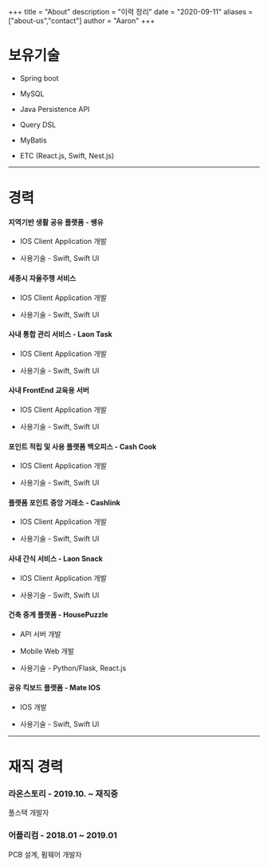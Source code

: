 +++
title = "About"
description = "이력 정리"
date = "2020-09-11"
aliases = ["about-us","contact"]
author = "Aaron"
+++

# 보유기술

- Spring boot

- MySQL

- Java Persistence API

- Query DSL

- MyBatis

- ETC (React.js, Swift, Nest.js)

---

# 경력

#### 지역기반 생활 공유 플랫폼 - 쌩유

* IOS Client Application 개발

* 사용기술 - Swift, Swift UI

#### 세종시 자율주행 서비스

* IOS Client Application 개발

* 사용기술 - Swift, Swift UI

#### 사내 통합 관리 서비스 - Laon Task

* IOS Client Application 개발

* 사용기술 - Swift, Swift UI

#### 사내 FrontEnd 교육용 서버

* IOS Client Application 개발

* 사용기술 - Swift, Swift UI

#### 포인트 적립 및 사용 플랫폼 백오피스 - Cash Cook

* IOS Client Application 개발

* 사용기술 - Swift, Swift UI

#### 플랫폼 포인트 중앙 거래소 - Cashlink

* IOS Client Application 개발

* 사용기술 - Swift, Swift UI

#### 사내 간식 서비스 - Laon Snack

* IOS Client Application 개발

* 사용기술 - Swift, Swift UI

#### 건축 중계 플랫폼 - HousePuzzle

* API 서버 개발

* Mobile Web 개발

* 사용기술 - Python/Flask, React.js

#### 공유 킥보드 플랫폼 - Mate IOS

* IOS 개발

* 사용기술 - Swift, Swift UI


<!-- - 사내 Frontend 교육용 API 서버 개발

    사내 신입 교육용 API 서버 개발

    Node.js, Koa, Typescript

- 암호화폐 거래소 개발

    Frontend 및 Backend 개발에 참여

    React - Typescript 사용 Web 개발

    ReactNative Webview 를 통한 App 개발

    Spring Boot - Mybatis 를 이용 Backend 개발

    Spring Clouds - Neflix OSS 로 MSA 개발 참여

- 사내 간식 프로그램 개발

    사내 매점 키오스크 및 사용자 App 서버 개발

    Spring Boot - JPA - Kotlin을 이용 Backend 개발

- 건축 중계 플랫폼 개발

- 공유 킥보드 플랫폼 IOS App 개발 (Mate IOS) -->

---

# 재직 경력

### 라온스토리 - 2019.10. ~ 재직중

풀스택 개발자

### 어플리컴 - 2018.01 ~ 2019.01

PCB 설계, 펌웨어 개발자